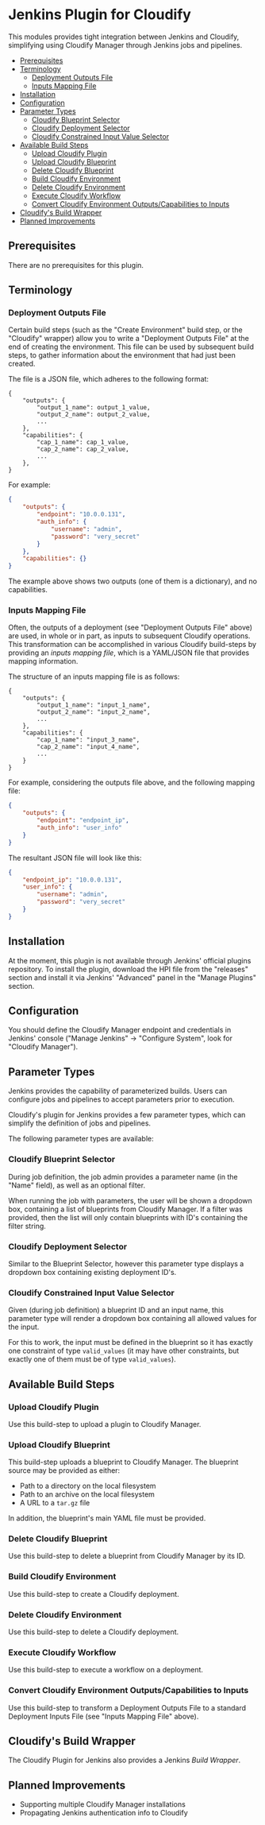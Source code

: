 # Jenkins Plugin for Cloudify

This modules provides tight integration between Jenkins and Cloudify, simplifying using
Cloudify Manager through Jenkins jobs and pipelines.

* [Prerequisites](#prerequisites)
* [Terminology](#terminology)
    * [Deployment Outputs File](#deployment-outputs-file)
    * [Inputs Mapping File](#inputs-mapping-file)
* [Installation](#installation)
* [Configuration](#configuration)
* [Parameter Types](#parameter-types)
    * [Cloudify Blueprint Selector](#cloudify-blueprint-selector)
    * [Cloudify Deployment Selector](#cloudify-deployment-selector)
    * [Cloudify Constrained Input Value Selector](#cloudify-constrained-input-value-selector)
* [Available Build Steps](#available-build-steps)
    * [Upload Cloudify Plugin](#upload-cloudify-plugin)
    * [Upload Cloudify Blueprint](#upload-cloudify-blueprint)
    * [Delete Cloudify Blueprint](#delete-cloudify-blueprint)
    * [Build Cloudify Environment](#build-cloudify-environment)
    * [Delete Cloudify Environment](#delete-cloudify-environment)
    * [Execute Cloudify Workflow](#execute-cloudify-workflow)
    * [Convert Cloudify Environment Outputs/Capabilities to Inputs](#convert-cloudify-environment-outputs-capabilities-to-inputs)
* [Cloudify's Build Wrapper](#cloudify-s-build-wrapper)
* [Planned Improvements](#planned-improvements)

## Prerequisites

There are no prerequisites for this plugin.

## Terminology

### Deployment Outputs File

Certain build steps (such as the "Create Environment" build step, or the "Cloudify" wrapper) allow
you to write a "Deployment Outputs File" at the end of creating the environment. This file can be
used by subsequent build steps, to gather information about the environment that had just been
created.

The file is a JSON file, which adheres to the following format:

```
{
    "outputs": {
        "output_1_name": output_1_value,
        "output_2_name": output_2_value,
        ...
    },
    "capabilities": {
        "cap_1_name": cap_1_value,
        "cap_2_name": cap_2_value,
        ...
    },
}
```

For example:

```json
{
    "outputs": {
        "endpoint": "10.0.0.131",
        "auth_info": {
            "username": "admin",
            "password": "very_secret"
        }
    },
    "capabilities": {}
}
```

The example above shows two outputs (one of them is a dictionary), and no capabilities.

### Inputs Mapping File

Often, the outputs of a deployment (see "Deployment Outputs File" above) are used, in whole or in part, as inputs
to subsequent Cloudify operations. This transformation can be accomplished in various Cloudify build-steps
by providing an *inputs mapping file*, which is a YAML/JSON file that provides mapping information.

The structure of an inputs mapping file is as follows:

```
{
    "outputs": {
        "output_1_name": "input_1_name",
        "output_2_name": "input_2_name",
        ...
    },
    "capabilities": {
        "cap_1_name": "input_3_name",
        "cap_2_name": "input_4_name",
        ...
    }
}
```

For example, considering the outputs file above, and the following mapping file:

```json
{
    "outputs": {
        "endpoint": "endpoint_ip",
        "auth_info": "user_info"
    }
}
```

The resultant JSON file will look like this:

```json
{
    "endpoint_ip": "10.0.0.131",
    "user_info": {
        "username": "admin",
        "password": "very_secret"
    }
}
```

## Installation

At the moment, this plugin is not available through Jenkins' official plugins repository.
To install the plugin, download the HPI file from the "releases" section and install it
via Jenkins' "Advanced" panel in the "Manage Plugins" section.

## Configuration

You should define the Cloudify Manager endpoint and credentials in Jenkins' console ("Manage Jenkins" ->
"Configure System", look for "Cloudify Manager").

## Parameter Types

Jenkins provides the capability of parameterized builds. Users can configure jobs and pipelines to
accept parameters prior to execution.

Cloudify's plugin for Jenkins provides a few parameter types, which can simplify the definition of
jobs and pipelines.

The following parameter types are available:

### Cloudify Blueprint Selector

During job definition, the job admin provides a parameter name (in the "Name" field),
as well as an optional filter.

When running the job with parameters, the user will be shown a dropdown box, containing a list of
blueprints from Cloudify Manager. If a filter was provided, then the list will only contain
blueprints with ID's containing the filter string.

### Cloudify Deployment Selector

Similar to the Blueprint Selector, however this parameter type displays a dropdown box containing
existing deployment ID's.

### Cloudify Constrained Input Value Selector

Given (during job definition) a blueprint ID and an input name, this parameter type
will render a dropdown box containing all allowed values for the input.

For this to work, the input must be defined in the blueprint so it has exactly
one constraint of type `valid_values` (it may have other constraints, but exactly one of them
must be of type `valid_values`).

## Available Build Steps

### Upload Cloudify Plugin

Use this build-step to upload a plugin to Cloudify Manager.

### Upload Cloudify Blueprint

This build-step uploads a blueprint to Cloudify Manager. The blueprint source may be provided as either:

* Path to a directory on the local filesystem
* Path to an archive on the local filesystem
* A URL to a `tar.gz` file

In addition, the blueprint's main YAML file must be provided.

### Delete Cloudify Blueprint

Use this build-step to delete a blueprint from Cloudify Manager by its ID.

### Build Cloudify Environment

Use this build-step to create a Cloudify deployment.

### Delete Cloudify Environment

Use this build-step to delete a Cloudify deployment.

### Execute Cloudify Workflow

Use this build-step to execute a workflow on a deployment.

### Convert Cloudify Environment Outputs/Capabilities to Inputs

Use this build-step to transform a Deployment Outputs File to a standard Deployment Inputs File
(see "Inputs Mapping File" above).

## Cloudify's Build Wrapper

The Cloudify Plugin for Jenkins also provides a Jenkins *Build Wrapper*.

## Planned Improvements

* Supporting multiple Cloudify Manager installations
* Propagating Jenkins authentication info to Cloudify